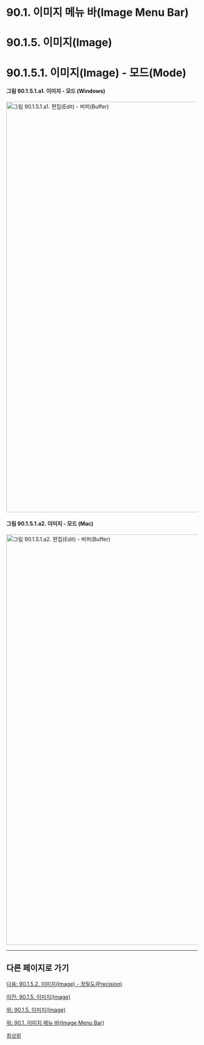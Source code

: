 # 90.1. 이미지 메뉴 바(Image Menu Bar)
# 90.1.5. 이미지(Image)
# 90.1.5.1. 이미지(Image) - 모드(Mode)

#### 그림 90.1.5.1.a1. 이미지 - 모드 (Windows)
<img width="1080" alt="그림 90.1.5.1.a1. 편집(Edit) - 버퍼(Buffer)" environment="MacOS:Sonoma 14.2.1 GIMP 2.10.36" src="https://github.com/wonder13662/gimp/assets/15767104/97db94d4-9a8b-4ab5-9ab3-5e65da6737c7">

#### 그림 90.1.5.1.a2. 이미지 - 모드 (Mac)
<img width="1080" alt="그림 90.1.5.1.a2. 편집(Edit) - 버퍼(Buffer)" environment="MacOS:Sonoma 14.2.1 GIMP 2.10.36" src="https://github.com/wonder13662/gimp/assets/15767104/1f953983-8b10-49af-8b84-13d0d3441d7c">

***

## 다른 페이지로 가기

[다음: 90.1.5.2. 이미지(Image) - 정밀도(Precision)](./90-01-05-imagex-02-precision.md)

[이전: 90.1.5. 이미지(Image)](./90-01-05-image.md)

[위: 90.1.5. 이미지(Image)](./90-01-05-image.md)

[위: 90.1. 이미지 메뉴 바(Image Menu Bar)](./90-01-00-image-menu-bar.md)

[최상위](./00-home.md)
